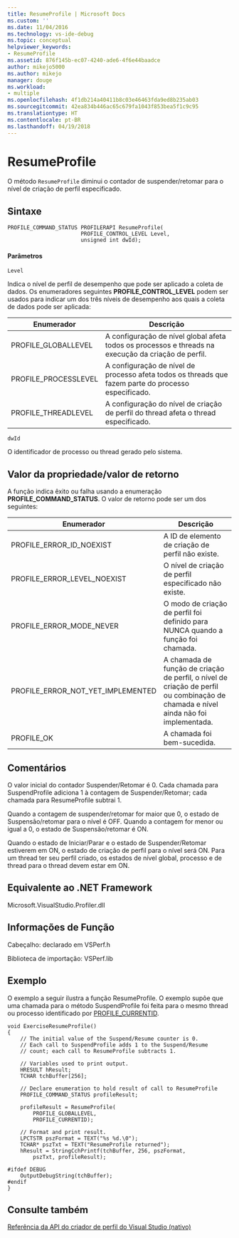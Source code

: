 ```yaml
---
title: ResumeProfile | Microsoft Docs
ms.custom: ''
ms.date: 11/04/2016
ms.technology: vs-ide-debug
ms.topic: conceptual
helpviewer_keywords:
- ResumeProfile
ms.assetid: 876f145b-ec07-4240-ade6-4f6e44baadce
author: mikejo5000
ms.author: mikejo
manager: douge
ms.workload:
- multiple
ms.openlocfilehash: 4f1db214a40411b8c03e46463fda9ed8b235ab03
ms.sourcegitcommit: 42ea834b446ac65c679fa1043f853bea5f1c9c95
ms.translationtype: HT
ms.contentlocale: pt-BR
ms.lasthandoff: 04/19/2018
---
```

# <a name="resumeprofile"></a>ResumeProfile
O método `ResumeProfile` diminui o contador de suspender/retomar para o nível de criação de perfil especificado.  
  
## <a name="syntax"></a>Sintaxe  
  
```  
PROFILE_COMMAND_STATUS PROFILERAPI ResumeProfile(  
                       PROFILE_CONTROL_LEVEL Level,   
                       unsigned int dwId);  
```  
  
#### <a name="parameters"></a>Parâmetros  
 `Level`  
  
 Indica o nível de perfil de desempenho que pode ser aplicado a coleta de dados. Os enumeradores seguintes **PROFILE_CONTROL_LEVEL** podem ser usados para indicar um dos três níveis de desempenho aos quais a coleta de dados pode ser aplicada:  
  
|Enumerador|Descrição|  
|----------------|-----------------|  
|PROFILE_GLOBALLEVEL|A configuração de nível global afeta todos os processos e threads na execução da criação de perfil.|  
|PROFILE_PROCESSLEVEL|A configuração de nível de processo afeta todos os threads que fazem parte do processo especificado.|  
|PROFILE_THREADLEVEL|A configuração do nível de criação de perfil do thread afeta o thread especificado.|  
  
 `dwId`  
  
 O identificador de processo ou thread gerado pelo sistema.  
  
## <a name="property-valuereturn-value"></a>Valor da propriedade/valor de retorno  
 A função indica êxito ou falha usando a enumeração **PROFILE_COMMAND_STATUS**. O valor de retorno pode ser um dos seguintes:  
  
|Enumerador|Descrição|  
|----------------|-----------------|  
|PROFILE_ERROR_ID_NOEXIST|A ID de elemento de criação de perfil não existe.|  
|PROFILE_ERROR_LEVEL_NOEXIST|O nível de criação de perfil especificado não existe.|  
|PROFILE_ERROR_MODE_NEVER|O modo de criação de perfil foi definido para NUNCA quando a função foi chamada.|  
|PROFILE_ERROR_NOT_YET_IMPLEMENTED|A chamada de função de criação de perfil, o nível de criação de perfil ou combinação de chamada e nível ainda não foi implementada.|  
|PROFILE_OK|A chamada foi bem-sucedida.|  
  
## <a name="remarks"></a>Comentários  
 O valor inicial do contador Suspender/Retomar é 0. Cada chamada para SuspendProfile adiciona 1 à contagem de Suspender/Retomar; cada chamada para ResumeProfile subtrai 1.  
  
 Quando a contagem de suspender/retomar for maior que 0, o estado de Suspensão/retomar para o nível é OFF. Quando a contagem for menor ou igual a 0, o estado de Suspensão/retomar é ON.  
  
 Quando o estado de Iniciar/Parar e o estado de Suspender/Retomar estiverem em ON, o estado de criação de perfil para o nível será ON. Para um thread ter seu perfil criado, os estados de nível global, processo e de thread para o thread devem estar em ON.  
  
## <a name="net-framework-equivalent"></a>Equivalente ao .NET Framework  
 Microsoft.VisualStudio.Profiler.dll  
  
## <a name="function-information"></a>Informações de Função  
 Cabeçalho: declarado em VSPerf.h  
  
 Biblioteca de importação: VSPerf.lib  
  
## <a name="example"></a>Exemplo  
 O exemplo a seguir ilustra a função ResumeProfile. O exemplo supõe que uma chamada para o método SuspendProfile foi feita para o mesmo thread ou processo identificado por [PROFILE_CURRENTID](../profiling/profile-currentid.md).  
  
```  
void ExerciseResumeProfile()  
{  
    // The initial value of the Suspend/Resume counter is 0.   
    // Each call to SuspendProfile adds 1 to the Suspend/Resume   
    // count; each call to ResumeProfile subtracts 1.   
  
    // Variables used to print output.  
    HRESULT hResult;  
    TCHAR tchBuffer[256];  
  
    // Declare enumeration to hold result of call to ResumeProfile  
    PROFILE_COMMAND_STATUS profileResult;  
  
    profileResult = ResumeProfile(  
        PROFILE_GLOBALLEVEL,  
        PROFILE_CURRENTID);  
  
    // Format and print result.  
    LPCTSTR pszFormat = TEXT("%s %d.\0");  
    TCHAR* pszTxt = TEXT("ResumeProfile returned");  
    hResult = StringCchPrintf(tchBuffer, 256, pszFormat,   
        pszTxt, profileResult);  
  
#ifdef DEBUG  
    OutputDebugString(tchBuffer);  
#endif  
}  
```  
  
## <a name="see-also"></a>Consulte também  
 [Referência da API do criador de perfil do Visual Studio (nativo)](../profiling/visual-studio-profiler-api-reference-native.md)